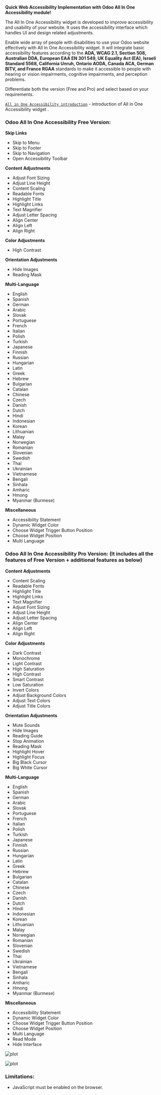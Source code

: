 **Quick Web Accessibility Implementation with Odoo All In One Accessibility module!**

The All In One Accessibility widget is developed to improve accessibility and usability of your website. It uses the accessibility interface which handles UI and design related adjustments.

Enable wide array of people with disabilities to use your Odoo website effectively with All In One Accessibility widget. It will integrate basic accessibility features according to the **ADA, WCAG 2.1, Section 508, Australian DDA, European EAA EN 301 549, UK Equality Act (EA), Israeli Standard 5568, California Unruh, Ontario AODA, Canada ACA, German BITV, and France RGAA** standards to make it accessible to people with hearing or vision impairments, cognitive impairments, and perception problems.

Differentiate both the version (Free and Pro) and select based on your requirements.

[`All in One Accessibility introduction`](https://www.youtube.com/watch?v=PPQMWSzroAA) - introduction of All in One Accessibility widget .

### Odoo All In One Accessibility Free Version:

**Skip Links**

*   Skip to Menu
*   Skip to Footer
*   Skip to Navigation
*   Open Accessibility Toolbar

**Content Adjustments**

*   Adjust Font Sizing
*   Adjust Line Height
*   Content Scaling
*   Readable Fonts
*   Highlight Title
*   Highlight Links
*   Text Magnifier
*   Adjust Letter Spacing
*   Align Center
*   Align Left
*   Align Right

**Color Adjustments**

*   High Contrast

**Orientation Adjustments**

*   Hide Images
*   Reading Mask

**Multi-Language**

*   English
*   Spanish
*   German
*   Arabic
*   Slovak
*   Portuguese
*   French
*   Italian
*   Polish
*   Turkish
*   Japanese
*   Finnish
*   Russian
*   Hungarian
*   Latin
*   Greek
*   Hebrew
*   Bulgarian
*   Catalan
*   Chinese
*   Czech
*   Danish
*   Dutch
*   Hindi
*   Indonesian
*   Korean
*   Lithuanian
*   Malay
*   Norwegian
*   Romanian
*   Slovenian
*   Swedish
*   Thai
*   Ukrainian
*   Vietnamese
*   Bengali
*   Sinhala
*   Amharic
*   Hmong
*   Myanmar (Burmese)

**Miscellaneous**

*   Accessibility Statement
*   Dynamic Widget Color
*   Choose Widget Trigger Button Position
*   Choose Widget Position
*   Multi Language

  

### Odoo All In One Accessibility Pro Version: (It includes all the features of Free Version + additional features as below)

**Content Adjustments**

*   Content Scaling
*   Readable Fonts
*   Highlight Title
*   Highlight Links
*   Text Magnifier
*   Adjust Font Sizing
*   Adjust Line Height
*   Adjust Letter Spacing
*   Align Center
*   Align Left
*   Align Right

**Color Adjustments**

*   Dark Contrast
*   Monochrome
*   Light Contrast
*   High Saturation
*   High Contrast
*   Smart Contrast
*   Low Saturation
*   Invert Colors
*   Adjust Background Colors
*   Adjust Text Colors
*   Adjust Title Colors

**Orientation Adjustments**

*   Mute Sounds
*   Hide Images
*   Reading Guide
*   Stop Animation
*   Reading Mask
*   Highlight Hover
*   Highlight Focus
*   Big Black Cursor
*   Big White Cursor

**Multi-Language**

*   English
*   Spanish
*   German
*   Arabic
*   Slovak
*   Portuguese
*   French
*   Italian
*   Polish
*   Turkish
*   Japanese
*   Finnish
*   Russian
*   Hungarian
*   Latin
*   Greek
*   Hebrew
*   Bulgarian
*   Catalan
*   Chinese
*   Czech
*   Danish
*   Dutch
*   Hindi
*   Indonesian
*   Korean
*   Lithuanian
*   Malay
*   Norwegian
*   Romanian
*   Slovenian
*   Swedish
*   Thai
*   Ukrainian
*   Vietnamese
*   Bengali
*   Sinhala
*   Amharic
*   Hmong
*   Myanmar (Burmese)

**Miscellaneous**

*   Accessibility Statement
*   Dynamic Widget Color
*   Choose Widget Trigger Button Position
*   Choose Widget Position
*   Multi Language
*   Read Mode
*   Hide Interface

![plot](Odoo-allinoneaccessibilitypro/image/pro.png)

![plot](Odoo-allinoneaccessibilitypro/image/second.png)

### Limitations:

*   JavaScript must be enabled on the browser.
